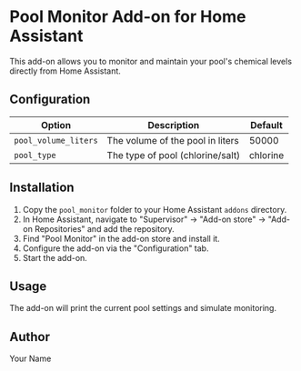 # Pool Monitor Add-on for Home Assistant

This add-on allows you to monitor and maintain your pool's chemical levels directly from Home Assistant.

## Configuration

| Option | Description | Default |
|--------|-------------|---------|
| `pool_volume_liters` | The volume of the pool in liters | 50000 |
| `pool_type` | The type of pool (chlorine/salt) | chlorine |

## Installation

1. Copy the `pool_monitor` folder to your Home Assistant `addons` directory.
2. In Home Assistant, navigate to "Supervisor" -> "Add-on store" -> "Add-on Repositories" and add the repository.
3. Find "Pool Monitor" in the add-on store and install it.
4. Configure the add-on via the "Configuration" tab.
5. Start the add-on.

## Usage

The add-on will print the current pool settings and simulate monitoring.

## Author

Your Name
